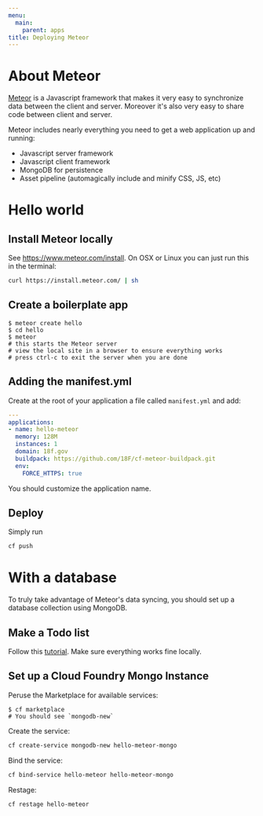 ```yaml
---
menu:
  main:
    parent: apps
title: Deploying Meteor
---
```


# About Meteor

[Meteor](https://www.meteor.com/) is a Javascript framework that makes it very easy to synchronize data between the client and server. Moreover it's also very easy to share code between client and server.

Meteor includes nearly everything you need to get a web application up and running:

- Javascript server framework
- Javascript client framework
- MongoDB for persistence
- Asset pipeline (automagically include and minify CSS, JS, etc)

# Hello world

## Install Meteor locally

See https://www.meteor.com/install. On OSX or Linux you can just run this in the terminal:

```bash
curl https://install.meteor.com/ | sh
```

## Create a boilerplate app

```
$ meteor create hello
$ cd hello
$ meteor
# this starts the Meteor server
# view the local site in a browser to ensure everything works
# press ctrl-c to exit the server when you are done
```

## Adding the manifest.yml

Create at the root of your application a file called `manifest.yml` and add:

```yaml
---
applications:
- name: hello-meteor
  memory: 128M
  instances: 1
  domain: 18f.gov
  buildpack: https://github.com/18F/cf-meteor-buildpack.git
  env:
    FORCE_HTTPS: true
```

You should customize the application name.

## Deploy

Simply run

```bash
cf push
```

# With a database

To truly take advantage of Meteor's data syncing, you should set up a database collection using MongoDB.

## Make a Todo list

Follow this [tutorial](https://www.meteor.com/tutorials/blaze/creating-an-app). Make sure everything works fine locally.

## Set up a Cloud Foundry Mongo Instance

Peruse the Marketplace for available services:

```
$ cf marketplace
# You should see `mongodb-new`
```

Create the service:

```bash
cf create-service mongodb-new hello-meteor-mongo
```

Bind the service:

```bash
cf bind-service hello-meteor hello-meteor-mongo
```

Restage:

```bash
cf restage hello-meteor
```

